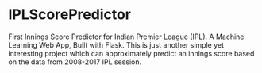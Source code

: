 # IPLScorePredictor
 First Innings Score Predictor for Indian Premier League (IPL). A Machine Learning Web App, Built with Flask.
This is just another simple yet interesting project which can approximately predict an innings score based on the data from 2008-2017 IPL session.
